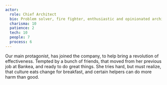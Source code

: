 ```yaml
---
actor:
  role: Chief Architect
  bio: Problem solver, fire fighter, enthusiastic and opinionated architect
  charisma: 10
  patience: 2
  tech: 10
  people: 7
  process: 6
---
```

Our main protagonist, has joined the company, to help bring a revolution of effectiveness.
Tempted by a bunch of friends, that moved from her previous job at Bankea, and ready to do great things.
She tries hard, but must realize, that culture eats change for breakfast, and certain helpers can do more harm than good.